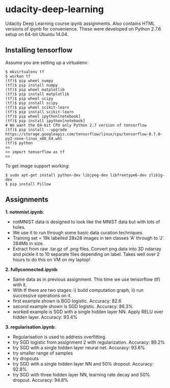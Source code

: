 # udacity-deep-learning
Udacity Deep Learning course ipynb assignments.
Also contains HTML versions of ipynb for convenience.
These were developed on Python 2.7.6 setup on 64-bit Ubuntu 14.04.

## Installing tensorflow
Assume you are setting up a virtualenv:
```
$ mkvirtualenv tf
$ workon tf
(tf)$ pip wheel numpy
(tf)$ pip install numpy
(tf)$ pip wheel matplotlib
(tf)$ pip install matplotlib
(tf)$ pip wheel scipy
(tf)$ pip install scipy
(tf)$ pip wheel scikit-learn
(tf)$ pip install scikit-learn
(tf)$ pip wheel ipython[notebook]
(tf)$ pip install ipython[notebook]
# We want the 64-bit CPU only Python 2.7 version of tensorflow
(tf)$ pip install --upgrade https://storage.googleapis.com/tensorflow/linux/cpu/tensorflow-0.7.0-py2-none-linux_x86_64.whl
(tf)$ python
>> 
>> import tensorflow as tf
>> 
```
To get image support working:
```
$ sudo apt-get install python-dev libjpeg-dev libfreetype6-dev zlib1g-dev
$ pip install Pillow
```

## Assignments
**1. notnmist.ipynb**:
 - notMNIST data is designed to look like the MNIST data but with lots of holes.
 - We use it to run through some basic data curation techniques.
 - Training set = 19k labelled 28x28 images in ten classes 'A' through to 'J'.  284Mb in size.
 - Extract from raw .tar.gz of .png files.  Convert png data into 3D ndarray and pickle it to 10 separate files depending on label. Takes well over 2 hours to do this on VM on my laptop!
 
**2. fullyconnected.ipynb**:
 - Same data as in previous assignment.  This time we use tensorflow (tf) with it.
 - With tf there are two stages: i) build computation graph, ii) run successive operations on it.
 - first example shown is BGD logistic.  Accuracy: 82.6
 - second example shown is SGD logistic.  Accuracy: 86.3%
 - worked example is SGD with a single hidden layer NN.  Apply RELU over hidden layer. Accuracy: 93.4%

**3. regularisation.ipynb**:
 - Regularisation is used to address overfitting. 
 - try SGD logistic from assignment 2 with regularization.  Accuracy: 89.2%
 - try SGD with a single hidden layer neural net. Accuracy: 93.6%
 - try smaller range of samples
 - try dropouts
 - try SGD with a single hidden layer NN and 50% dropout.  Accuracy: 92.8%
 - try SGD with three hidden layer NN, learning rate decay and 50% dropout. Accuracy: 94.8%
